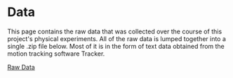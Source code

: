 # Data

This page contains the raw data that was collected over the course of this project's physical experiments. All of the raw data is lumped together into a single .zip file below. Most of it is in the form of text data obtained from the motion tracking software Tracker.

[Raw Data](https://matt-nolan11.github.io/Raw_Data.zip)
